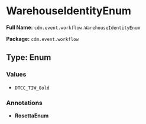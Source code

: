 # WarehouseIdentityEnum

**Full Name:** `cdm.event.workflow.WarehouseIdentityEnum`

**Package:** `cdm.event.workflow`

## Type: Enum

### Values

- `DTCC_TIW_Gold`
### Annotations

- **RosettaEnum**

